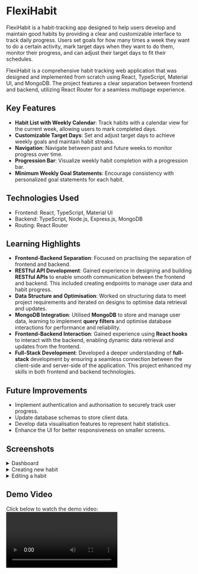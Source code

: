 # FlexiHabit

FlexiHabit is a habit-tracking app designed to help users develop and maintain good habits by providing a clear and customizable interface to track daily progress. Users set goals for how many times a week they want to do a certain activity, mark target days when they want to do them, monitor their progress, and can adjust their target days to fit their schedules.

FlexiHabit is a comprehensive habit tracking web application that was designed and implemented from scratch using React, TypeScript, Material UI, and MongoDB. The project features a clear separation between frontend and backend, utilizing React Router for a seamless multipage experience. 

## Key Features
- **Habit List with Weekly Calendar**: Track habits with a calendar view for the current week, allowing users to mark completed days.
- **Customizable Target Days**: Set and adjust target days to achieve weekly goals and maintain habit streaks.
- **Navigation**: Navigate between past and future weeks to monitor progress over time.
- **Progression Bar**: Visualize weekly habit completion with a progression bar.
- **Minimum Weekly Goal Statements**: Encourage consistency with personalized goal statements for each habit.

## Technologies Used
- Frontend: React, TypeScript, Material UI
- Backend: TypeScript, Node.js, Express.js, MongoDB
- Routing: React Router

## Learning Highlights

- **Frontend-Backend Separation**: Focused on practising the separation of frontend and backend.
- **RESTful API Development**: Gained experience in designing and building **RESTful APIs** to enable smooth communication between the frontend and backend. This included creating endpoints to manage user data and habit progress.
- **Data Structure and Optimisation**: Worked on structuring data to meet project requirements and iterated on designs to optimise data retrieval and updates.
- **MongoDB Integration**: Utilised **MongoDB** to store and manage user data, learning to implement **query filters** and optimise database interactions for performance and reliability.
- **Frontend-Backend Interaction**: Gained experience using **React hooks** to interact with the backend, enabling dynamic data retrieval and updates from the frontend.
- **Full-Stack Development**: Developed a deeper understanding of **full-stack** development by ensuring a seamless connection between the client-side and server-side of the application. This project enhanced my skills in both frontend and backend technologies.


## Future Improvements
- Implement authentication and authorisation to securely track user progress.
- Update database schemas to store client data.
- Develop data visualisation features to represent habit statistics.
- Enhance the UI for better responsiveness on smaller screens.

## Screenshots
<details>
  <summary>Dashboard</summary>

![Project Screenshot](./assets/Dashboard.png)

![Project Screenshot](./assets/DashboardDarkMode.png)

</details>


<details>
  <summary>Creating new habit</summary>

![Project Screenshot](./assets/CreateHabitFormPage1.png)

![Project Screenshot](./assets/ChooseColor.png)

![Project Screenshot](./assets/CreateHabitFormPage2.png)

![Project Screenshot](./assets/CreateHabitFormPage3.png)

</details>


<details>
  <summary>Editing a habit</summary>

![Project Screenshot](./assets/EditForm.png)

</details>

## Demo Video

Click below to watch the demo video:
![Demo Video](./assets/REC-20250131160333.mp4)
